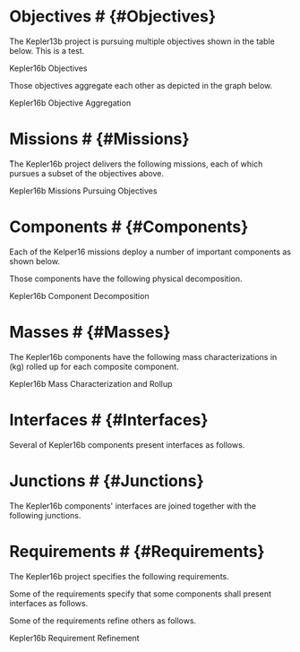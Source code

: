 # Objectives # {#Objectives}

The Kepler13b project is pursuing multiple objectives shown in the table below. This is a test.

<div id='figure1'></div>
<script type="text/javascript" src="json/objectives1.json"></script>
<script>tabulate(data, '#figure1');</script>
<figcaption>Kepler16b Objectives</figcaption>

Those objectives aggregate each other as depicted in the graph below.

<div id='figure2'></div>
<script type="text/javascript" src="json/objectives2.json"></script>
<script>drawGraph(data, '#figure2', 500, 200)</script>
<figcaption>Kepler16b Objective Aggregation</figcaption>

# Missions # {#Missions}

ُThe Kepler16b project delivers the following missions, each of which pursues a subset of the objectives above.

<div id='figure3'></div>
<script type="text/javascript" src="json/missions2.json"></script>
<script>drawTree(data, '#figure3', "Missions", false, 960, 300, 150)</script>
<figcaption>Kepler16b Missions Pursuing Objectives</figcaption>

# Components # {#Components}

Each of the Kelper16 missions deploy a number of important components as shown below.

<div id='figure4'></div>
<script type="text/javascript" src="json/components2.json"></script>
<script>treeTable(data, '#figure4')</script>

Those components have the following physical decomposition.

<div id='figure5'></div>
<script type="text/javascript" src="json/components1.json"></script>
<script>drawTree(data, '#figure5', "Components", true, 960, 350, 250)</script>
<figcaption>Kepler16b Component Decomposition</figcaption>

# Masses # {#Masses}

The Kepler16b components have the following mass characterizations in (kg) rolled up for each composite component.

<div id='figure6'></div>
<script type="text/javascript" src="json/masses.json"></script>
<script>drawTree(rollup(data, ["c1_id", "c1_fullname", "c2_id", "c2_fullname", "c1_mass"]), '#figure6', "Mass Rollup", true, 960, 350, 250)</script>
<figcaption>Kepler16b Mass Characterization and Rollup</figcaption>

# Interfaces # {#Interfaces}

Several of Kepler16b components present interfaces as follows.

<div id='figure7'></div>
<script type="text/javascript" src="json/interfaces.json"></script>
<script>treeTable(data, '#figure7')</script>

# Junctions # {#Junctions}

The Kepler16b components' interfaces are joined together with the following junctions.

<div id='figure8'></div>
<script type="text/javascript" src="json/junctions.json"></script>
<script>tabulate(data, '#figure8')</script>

# Requirements # {#Requirements}

The Kepler16b project specifies the following requirements.

<div id='figure9'></div>
<script type="text/javascript" src="json/requirements1.json"></script>
<script>tabulate(data, '#figure9')</script>

Some of the requirements specify that some components shall present interfaces as follows.

<div id='figure10'></div>
<script type="text/javascript" src="json/requirements2.json"></script>
<script>tabulate(data, '#figure10')</script>

Some of the requirements refine others as follows.

<div id='figure11'></div>
<script type="text/javascript" src="json/requirements3.json"></script>
<script>drawGraph(data, '#figure11', 500, 300)</script>
<figcaption>Kepler16b Requirement Refinement</figcaption>
